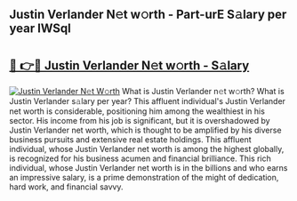## Justin Verlander N𝚎t w𝚘rth - Part-urE S𝚊lary per year lWSql

# <h2><a href="http://gc0f61.nevu.top/?p=Justin+Verlander">🔗 👉🔴 Justin Verlander N𝚎t w𝚘rth - S𝚊lary</a></h2>

[![Justin Verlander N𝚎t W𝚘rth](https://i.imgur.com/Oavwk0R.jpeg)](http://gc0f61.nevu.top/?p=Justin+Verlander)
What is Justin Verlander n𝚎t w𝚘rth? What is Justin Verlander s𝚊lary per year?
This affluent individual's Justin Verlander net worth is considerable, positioning him among the wealthiest in his sector. His income from his job is significant, but it is overshadowed by Justin Verlander net worth, which is thought to be amplified by his diverse business pursuits and extensive real estate holdings. This affluent individual, whose Justin Verlander net worth is among the highest globally, is recognized for his business acumen and financial brilliance. This rich individual, whose Justin Verlander net worth is in the billions and who earns an impressive salary, is a prime demonstration of the might of dedication, hard work, and financial savvy.
